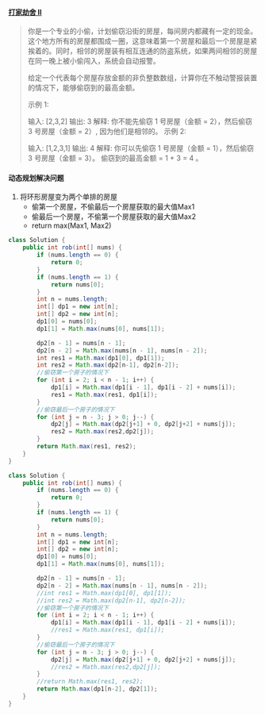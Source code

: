 #### [打家劫舍 II](https://leetcode-cn.com/problems/house-robber-ii/)

> 你是一个专业的小偷，计划偷窃沿街的房屋，每间房内都藏有一定的现金。这个地方所有的房屋都围成一圈，这意味着第一个房屋和最后一个房屋是紧挨着的。同时，相邻的房屋装有相互连通的防盗系统，如果两间相邻的房屋在同一晚上被小偷闯入，系统会自动报警。
>
> 给定一个代表每个房屋存放金额的非负整数数组，计算你在不触动警报装置的情况下，能够偷窃到的最高金额。
>
> 示例 1:
>
> 输入: [2,3,2]
> 输出: 3
> 解释: 你不能先偷窃 1 号房屋（金额 = 2），然后偷窃 3 号房屋（金额 = 2）, 因为他们是相邻的。
> 示例 2:
>
> 输入: [1,2,3,1]
> 输出: 4
> 解释: 你可以先偷窃 1 号房屋（金额 = 1），然后偷窃 3 号房屋（金额 = 3）。
>      偷窃到的最高金额 = 1 + 3 = 4 。

#### 动态规划解决问题

1. 将环形房屋变为两个单排的房屋
   - 偷第一个房屋，不偷最后一个房屋获取的最大值Max1
   - 偷最后一个房屋，不偷第一个房屋获取的最大值Max2
   - return max(Max1, Max2)

```java
class Solution {
    public int rob(int[] nums) {
        if (nums.length == 0) {
            return 0;
        }
        if (nums.length == 1) {
            return nums[0];
        }
        int n = nums.length;
        int[] dp1 = new int[n];
        int[] dp2 = new int[n];
        dp1[0] = nums[0];
        dp1[1] = Math.max(nums[0], nums[1]);

        dp2[n - 1] = nums[n - 1];
        dp2[n - 2] = Math.max(nums[n - 1], nums[n - 2]);
        int res1 = Math.max(dp1[0], dp1[1]);
        int res2 = Math.max(dp2[n-1], dp2[n-2]);
        //偷窃第一个房子的情况下
        for (int i = 2; i < n - 1; i++) {
            dp1[i] = Math.max(dp1[i - 1], dp1[i - 2] + nums[i]);
            res1 = Math.max(res1, dp1[i]);
        }
        //偷窃最后一个房子的情况下
        for (int j = n - 3; j > 0; j--) {
            dp2[j] = Math.max(dp2[j+1] + 0, dp2[j+2] + nums[j]);
            res2 = Math.max(res2,dp2[j]);
        }
        return Math.max(res1, res2);
    }
}
```

```java
class Solution {
    public int rob(int[] nums) {
        if (nums.length == 0) {
            return 0;
        }
        if (nums.length == 1) {
            return nums[0];
        }
        int n = nums.length;
        int[] dp1 = new int[n];
        int[] dp2 = new int[n];
        dp1[0] = nums[0];
        dp1[1] = Math.max(nums[0], nums[1]);

        dp2[n - 1] = nums[n - 1];
        dp2[n - 2] = Math.max(nums[n - 1], nums[n - 2]);
        //int res1 = Math.max(dp1[0], dp1[1]);
        //int res2 = Math.max(dp2[n-1], dp2[n-2]);
        //偷窃第一个房子的情况下
        for (int i = 2; i < n - 1; i++) {
            dp1[i] = Math.max(dp1[i - 1], dp1[i - 2] + nums[i]);
            //res1 = Math.max(res1, dp1[i]);
        }
        //偷窃最后一个房子的情况下
        for (int j = n - 3; j > 0; j--) {
            dp2[j] = Math.max(dp2[j+1] + 0, dp2[j+2] + nums[j]);
            //res2 = Math.max(res2,dp2[j]);
        }
        //return Math.max(res1, res2);
      	return Math.max(dp1[n-2], dp2[1]);
    }
}
```

